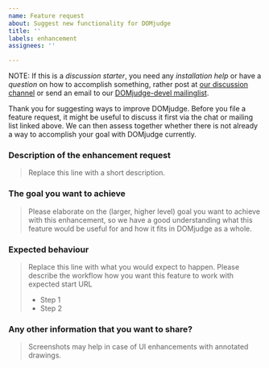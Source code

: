 ```yaml
---
name: Feature request
about: Suggest new functionality for DOMjudge
title: ''
labels: enhancement
assignees: ''

---
```


NOTE: If this is a _discussion starter_, you need any _installation help_ or have a _question_ on how to accomplish something,
rather post at [our discussion channel](https://www.domjudge.org/chat) or send an email to our
[DOMjudge-devel mailinglist](https://www.domjudge.org/mailman/postorius/lists/domjudge-devel.domjudge.org/).

Thank you for suggesting ways to improve DOMjudge. Before you file a feature
request, it might be useful to discuss it first via the chat or mailing list
linked above. We can then assess together whether there is
not already a way to accomplish your goal with DOMjudge currently.

### Description of the enhancement request
> Replace this line with a short description.

### The goal you want to achieve
> Please elaborate on the (larger, higher level) goal you want to achieve with this enhancement, so we have a good understanding what this feature would be useful for and how it fits in DOMjudge as a whole.

### Expected behaviour
> Replace this line with what you would expect to happen.
> Please describe the workflow how you want this feature to work with expected start URL
> - Step 1
> - Step 2
### Any other information that you want to share?
> Screenshots may help in case of UI enhancements with annotated drawings.
